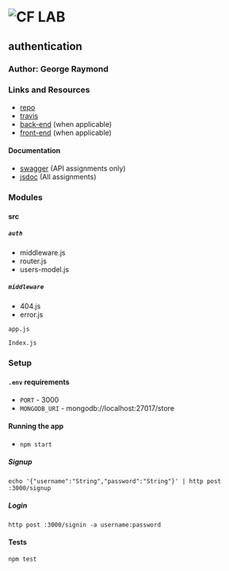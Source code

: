 ![CF](http://i.imgur.com/7v5ASc8.png) LAB
=================================================

## authentication

### Author: George Raymond

### Links and Resources
* [repo](https://github.com/georgeraymond92/16-authentication)
* [travis](http://xyz.com)
* [back-end](http://xyz.com) (when applicable)
* [front-end](http://xyz.com) (when applicable)

#### Documentation
* [swagger](http://xyz.com) (API assignments only)
* [jsdoc](http://xyz.com) (All assignments)

### Modules
#### src
##### `auth`
* middleware.js
* router.js
* users-model.js

##### `middleware`
* 404.js
* error.js

`app.js`

`Index.js`


### Setup
#### `.env` requirements
* `PORT` - 3000
* `MONGODB_URI` - mongodb://localhost:27017/store

#### Running the app
* `npm start`
##### Signup
`echo '{"username":"String","password":"String"}' | http post :3000/signup`
##### Login
`http post :3000/signin -a username:password`

  
#### Tests
`npm test`

